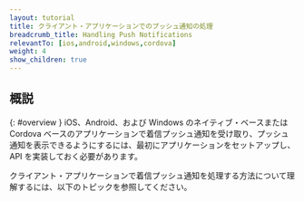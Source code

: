 ```yaml
---
layout: tutorial
title: クライアント・アプリケーションでのプッシュ通知の処理
breadcrumb_title: Handling Push Notifications
relevantTo: [ios,android,windows,cordova]
weight: 4
show_children: true
---
```

<!-- NLS_CHARSET=UTF-8 -->
## 概説
{: #overview }
iOS、Android、および Windows のネイティブ・ベースまたは Cordova ベースのアプリケーションで着信プッシュ通知を受け取り、プッシュ通知を表示できるようにするには、最初にアプリケーションをセットアップし、API を実装しておく必要があります。

クライアント・アプリケーションで着信プッシュ通知を処理する方法について理解するには、以下のトピックを参照してください。 
